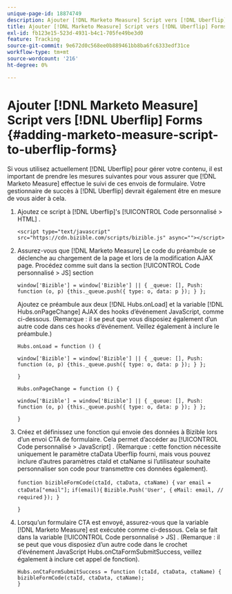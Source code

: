 ```yaml
---
unique-page-id: 18874749
description: Ajouter [!DNL Marketo Measure] Script vers [!DNL Uberflip] FORMS - [!DNL Marketo Measure]
title: Ajouter [!DNL Marketo Measure] Script vers [!DNL Uberflip] Forms
exl-id: fb123e15-523d-4931-b4c1-705fe49be3d0
feature: Tracking
source-git-commit: 9e672d0c568ee0b889461bb8ba6fc6333edf31ce
workflow-type: tm+mt
source-wordcount: '216'
ht-degree: 0%

---
```


# Ajouter [!DNL Marketo Measure] Script vers [!DNL Uberflip] Forms {#adding-marketo-measure-script-to-uberflip-forms}

Si vous utilisez actuellement [!DNL Uberflip] pour gérer votre contenu, il est important de prendre les mesures suivantes pour vous assurer que [!DNL Marketo Measure] effectue le suivi de ces envois de formulaire. Votre gestionnaire de succès à [!DNL Uberflip] devrait également être en mesure de vous aider à cela.

1. Ajoutez ce script à [!DNL Uberflip]&#39;s [!UICONTROL Code personnalisé > HTML] .

   `<script type="text/javascript" src="https://cdn.bizible.com/scripts/bizible.js" async=""></script>`

1. Assurez-vous que [!DNL Marketo Measure] Le code du préambule se déclenche au chargement de la page et lors de la modification AJAX page. Procédez comme suit dans la section [!UICONTROL Code personnalisé > JS] section

   `window['Bizible'] = window['Bizible'] || { _queue: [], Push: function (o, p) {this._queue.push({ type: o, data: p }); } };`

   Ajoutez ce préambule aux deux [!DNL Hubs.onLoad] et la variable [!DNL Hubs.onPageChange] AJAX des hooks d’événement JavaScript, comme ci-dessous. (Remarque : il se peut que vous disposiez également d’un autre code dans ces hooks d’événement. Veillez également à inclure le préambule.)

   `Hubs.onLoad = function () {`

   `window['Bizible'] = window['Bizible'] || { _queue: [], Push: function (o, p) {this._queue.push({ type: o, data: p }); } };`

   `}`

   `Hubs.onPageChange = function () {`

   `window['Bizible'] = window['Bizible'] || { _queue: [], Push: function (o, p) {this._queue.push({ type: o, data: p }); } };`

   `}`

1. Créez et définissez une fonction qui envoie des données à Bizible lors d’un envoi CTA de formulaire. Cela permet d’accéder au [!UICONTROL Code personnalisé > JavaScript] . (Remarque : cette fonction nécessite uniquement le paramètre ctaData Uberflip fourni, mais vous pouvez inclure d’autres paramètres ctaId et ctaName si l’utilisateur souhaite personnaliser son code pour transmettre ces données également).

   `function bizibleFormCode(ctaId, ctaData, ctaName) {`
   `var email = ctaData["email"];`
   `if(email){`
   `Bizible.Push('User', {`
   `eMail: email, // required`
   `}); }`

   `}`

1. Lorsqu’un formulaire CTA est envoyé, assurez-vous que la variable [!DNL Marketo Measure] est exécutée comme ci-dessous. Cela se fait dans la variable [!UICONTROL Code personnalisé > JS] . (Remarque : il se peut que vous disposiez d’un autre code dans le crochet d’événement JavaScript Hubs.onCtaFormSubmitSuccess, veillez également à inclure cet appel de fonction).

   `Hubs.onCtaFormSubmitSuccess = function (ctaId, ctaData, ctaName) {`
   `bizibleFormCode(ctaId, ctaData, ctaName);`\
   `}`
